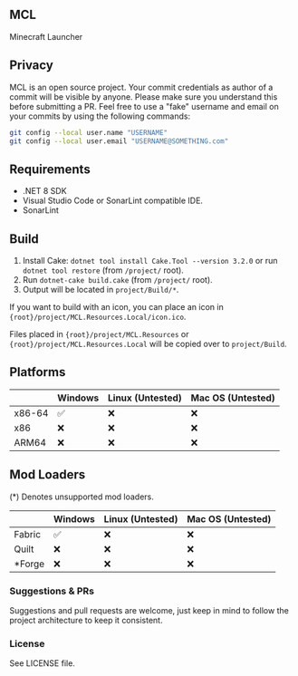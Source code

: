 ## MCL
Minecraft Launcher

## Privacy
MCL is an open source project. Your commit credentials as author of a commit will be visible by anyone. Please make sure you understand this before submitting a PR.
Feel free to use a "fake" username and email on your commits by using the following commands:
```bash
git config --local user.name "USERNAME"
git config --local user.email "USERNAME@SOMETHING.com"
```

## Requirements
- .NET 8 SDK
- Visual Studio Code or SonarLint compatible IDE.
- SonarLint

## Build
1. Install Cake: `dotnet tool install Cake.Tool --version 3.2.0` or run `dotnet tool restore` (from `/project/` root).
2. Run `dotnet-cake build.cake` (from `/project/` root).
3. Output will be located in `project/Build/*`.

If you want to build with an icon, you can place an icon in `{root}/project/MCL.Resources.Local/icon.ico`.

Files placed in `{root}/project/MCL.Resources` or `{root}/project/MCL.Resources.Local` will be copied over to `project/Build`.

## Platforms

|        | Windows|Linux (Untested)|Mac OS (Untested)|
|--------|--------|----------------|-----------------|
| x86-64 | ✅ | ❌ | ❌ |
| x86    | ❌ | ❌ | ❌ |
| ARM64  | ❌ | ❌ | ❌ |

## Mod Loaders
(*) Denotes unsupported mod loaders.

|        | Windows|Linux (Untested)|Mac OS (Untested)|
|--------|--------|----------------|-----------------|
| Fabric | ✅ | ❌ | ❌ |
| Quilt  | ❌ | ❌ | ❌ |
| *Forge | ❌ | ❌ | ❌ |

### Suggestions & PRs
Suggestions and pull requests are welcome, just keep in mind to follow the project architecture to keep it consistent.

### License
See LICENSE file.